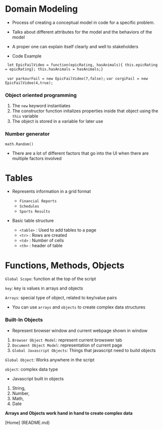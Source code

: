 # Domain Modeling 

- Process of creating a conceptual model in code for a specific problem. 

- Talks about different attributes for the model and the behaviors of the model 

- A proper one can explain itself clearly and well to stakeholders 

- Code Example 

` let EpicFailVideo = function(epicRating, hasAnimals){ this.epicRating = epicRating}; this.hasAnimals = hasAnimals;}`

` var parkourFail = new EpicFailVideo(7,false);`
`var corgiFail = new EpicFailVideo(4,true);`

### Object oriented programming 

1. The `new` keyword instantiates 
2. The constructor function initalizes properties inside that object using the `this` variable 
3. The object is stored in a variable for later use 

### Number generator 

`math.Random()`

- There are a lot of different factors that go into the UI when there are multiple factors involved 

# Tables 

- Represents information in a grid format 
    - `Financial Reports`
    - `Schedules`
    - `Sports Results`

- Basic table structure 
  - `<table>`
    : Used to add tables to a page 
  - `<tr>`
    : Rows are created
  - `<td>`
    : Number of cells
  - `<th>`
    : header of table

# Functions, Methods, Objects 

`Global Scope`: function at the top of the script 

`key`: key is values in arrays and objects 

`Arrays`: special type of object, related to key/value pairs 

- You can use `arrays` and `objects` to create complex data structures 

### Built-In Objects 

- Represent browser window and current webpage shown in window

1. `Browser Object Model`: represent current browswer tab
2. `Document Object Model`: representation of current page 
3. `Global Javascript Objects`: Things that javascript need to build objects 

`Global Object`: Works anywhere in the script 

`object`: complex data type 

- Javascript built in objects
1. String, 
2. Number,
3. Math, 
4. Date 


**Arrays and Objects work hand in hand to create complex data**

[Home] (README.md)